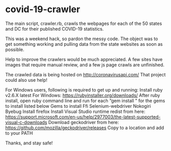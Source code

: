 # covid-19-crawler

The main script, crawler.rb, crawls the webpages for each of the 50 states
and DC for their published COVID-19 statistics. 

This was a weekend hack, so pardon the messy code. The object was to get
something working and pulling data from the state websites as soon as possible.

Help to improve the crawlers would be much appreciated. A few sites have images
that require manual review, and a few js page crawls are unfinished.

The crawled data is being hosted on http://coronavirusapi.com/
That project could also use help!

For Windows users, following is required to get up and running:
Install ruby v2.6.X latest
	For Windows: https://rubyinstaller.org/downloads/
After ruby install, open ruby command line and run for each “gem install <X>” for the gems to install listed below
Gems to install
	Ffi
	Selenium-webdriver
	Nokogiri
	Byebug
Install firefox
Install Visual Studio runtime redist from here:
https://support.microsoft.com/en-us/help/2977003/the-latest-supported-visual-c-downloads
Download geckodriver from here:
https://github.com/mozilla/geckodriver/releases
Copy to a location and add to your PATH



Thanks, and stay safe!

